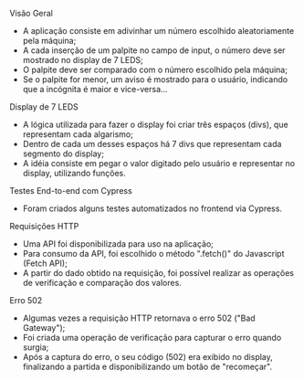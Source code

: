  Visão Geral 

- A aplicação consiste em adivinhar um número escolhido aleatoriamente pela máquina;
- A cada inserção de um palpite no campo de input, o número deve ser mostrado no display de 7 LEDS;
- O palpite deve ser comparado com o número escolhido pela máquina;
- Se o palpite for menor, um aviso é mostrado para o usuário, indicando que a incógnita é maior e vice-versa...

Display de 7 LEDS

- A lógica utilizada para fazer o display foi criar três espaços (divs), que representam cada algarismo;
- Dentro de cada um desses espaços há 7 divs que representam cada segmento do display;
- A idéia consiste em pegar o valor digitado pelo usuário e representar no display, utilizando funções.

Testes End-to-end com Cypress

- Foram criados alguns testes automatizados no frontend via Cypress. 

Requisições HTTP

- Uma API foi disponibilizada para uso na aplicação;
- Para consumo da API, foi escolhido o método ".fetch()" do Javascript (Fetch API);
- A partir do dado obtido na requisição, foi possível realizar as operações de verificação e comparação dos valores.

Erro 502

- Algumas vezes a requisição HTTP retornava o erro 502 ("Bad Gateway");
- Foi criada uma operação de verificação para capturar o erro quando surgia;
- Após a captura do erro, o seu código (502) era exibido no display, finalizando a partida e disponibilizando um botão de "recomeçar".